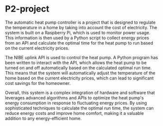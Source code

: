 # P2-project


The automatic heat pump controller is a project that is designed to regulate the temperature in a home by taking into account the cost of electricity. The system is built on a Raspberry Pi, which is used to monitor power usage. This information is then used by a Python script to collect energy prices from an API and calculate the optimal time for the heat pump to run based on the current electricity prices.

The NIBE uplink API is used to control the heat pump. A Python program has been written to interact with the API, which allows the heat pump to be turned on and off automatically based on the calculated optimal run time. This means that the system will automatically adjust the temperature of the home based on the current electricity prices, which can lead to significant cost savings for the homeowner.

Overall, this system is a complex integration of hardware and software that leverages advanced algorithms and APIs to optimize the heat pump's energy consumption in response to fluctuating energy prices. By using sophisticated techniques to calculate the optimal run time, the system can reduce energy costs and improve home comfort, making it a valuable addition to any energy-efficient home.




